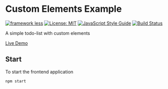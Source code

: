 # Custom Elements Example

[![framework less](https://img.shields.io/badge/framework-less-blue.svg)](https://github.com/frameworkless-movement/manifesto)
[![License: MIT](https://img.shields.io/badge/License-MIT-yellow.svg)](https://opensource.org/licenses/MIT)
[![JavaScript Style Guide](https://img.shields.io/badge/code_style-standard-brightgreen.svg)](https://standardjs.com)
[![Build Status](https://travis-ci.org/francesco-strazzullo/custom-components-example.svg?branch=master)](https://travis-ci.org/francesco-strazzullo/custom-components-example)

A simple todo-list with custom elements

[Live Demo](https://francesco-strazzullo.github.io/custom-elements-example/)

## Start

To start the frontend application

    npm start
